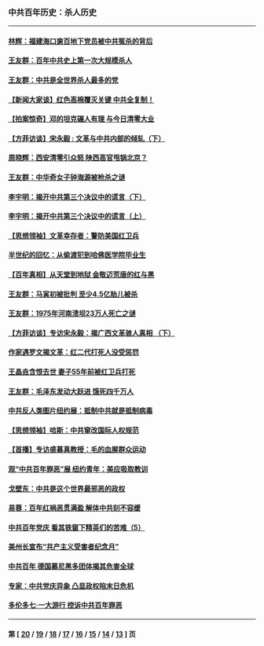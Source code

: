 ### 中共百年历史：杀人历史
---
#### [林辉：福建海口逾百地下党员被中共冤杀的背后](../../pages/nf1176106/n13878946.md?01070430) 
#### [王友群：百年中共史上第一次大规模杀人](../../pages/nf1176106/n13863785.md?01070430) 
#### [王友群：中共是全世界杀人最多的党](../../pages/nf1176106/n13860689.md?01070430) 
#### [【新闻大家谈】红色高棉覆灭关键 中共全复制！](../../pages/nf1176106/n13850222.md?01070430) 
#### [【拍案惊奇】邓的坦克碾人有理 与今日清零大业](../../pages/nf1176106/n13729574.md?01070430) 
#### [【方菲访谈】宋永毅 : 文革与中共内部的倾轧（下）](../../pages/nf1176106/n13486836.md?01070430) 
#### [周晓辉：西安清零引众怒 陕西高官甩锅北京？](../../pages/nf1176106/n13484627.md?01070430) 
#### [王友群：中华奇女子钟海源被枪杀之谜](../../pages/nf1176106/n13430555.md?01070430) 
#### [李宇明：揭开中共第三个决议中的谎言（下）](../../pages/nf1176106/n13389389.md?01070430) 
#### [李宇明：揭开中共第三个决议中的谎言（上）](../../pages/nf1176106/n13388697.md?01070430) 
#### [【思想领袖】文革幸存者：警防美国红卫兵](../../pages/nf1176106/n13339289.md?01070430) 
#### [半世纪的回忆：从偷渡犯到哈佛医学院毕业生](../../pages/nf1176106/n13345328.md?01070430) 
#### [【百年真相】从天堂到地狱 金敬迈荒唐的红与黑](../../pages/nf1176106/n13336995.md?01070430) 
#### [王友群：马寅初被批判 至少4.5亿胎儿被杀](../../pages/nf1176106/n13260313.md?01070430) 
#### [王友群：1975年河南溃坝23万人死亡之谜](../../pages/nf1176106/n13231576.md?01070430) 
#### [【方菲访谈】专访宋永毅：揭广西文革骇人真相 （下）](../../pages/nf1176106/n13209074.md?01070430) 
#### [作家遇罗文揭文革：红二代打死人没受惩罚](../../pages/nf1176106/n13205254.md?01070430) 
#### [王晶垚含恨去世 妻子55年前被红卫兵打死](../../pages/nf1176106/n13203590.md?01070430) 
#### [王友群：毛泽东发动大跃进 饿死四千万人](../../pages/nf1176106/n13177158.md?01070430) 
#### [中共反人类图片纽约展：抵制中共就是抵制病毒](../../pages/nf1176106/n13115371.md?01070430) 
#### [【思想领袖】哈斯：中共窜改国际人权规范](../../pages/nf1176106/n13053647.md?01070430) 
#### [【首播】专访盛慕真教授：毛的血腥群众运动](../../pages/nf1176106/n13091782.md?01070430) 
#### [观“中共百年罪恶”展 纽约青年：美应吸取教训](../../pages/nf1176106/n13085246.md?01070430) 
#### [戈壁东：中共是这个世界最邪恶的政权](../../pages/nf1176106/n13085641.md?01070430) 
#### [易蓉：百年红祸恶贯满盈 解体中共刻不容缓](../../pages/nf1176106/n13084455.md?01070430) 
#### [中共百年党庆 看其铁窗下精英们的苦难（5）](../../pages/nf1176106/n13076766.md?01070430) 
#### [美州长宣布“共产主义受害者纪念月”](../../pages/nf1176106/n13074024.md?01070430) 
#### [中共百年 德国慕尼黑多团体揭其危害全球](../../pages/nf1176106/n13068873.md?01070430) 
#### [专家：中共党庆异象 凸显政权陷末日危机](../../pages/nf1176106/n13067084.md?01070430) 
#### [多伦多七·一大游行 控诉中共百年罪恶](../../pages/nf1176106/n13062043.md?01070430) 

---
#### 第 [ [20](./20.md?01070430) / [19](./19.md?01070430) / [18](./18.md?01070430) / [17](./17.md?01070430) / [16](./16.md?01070430) / [15](./15.md?01070430) / [14](./14.md?01070430) / [13](./13.md?01070430) ] 页
